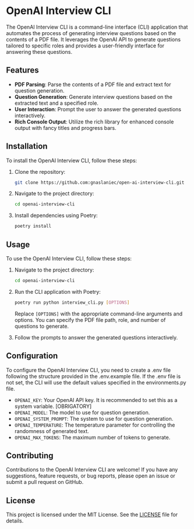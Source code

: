 # OpenAI Interview CLI

The OpenAI Interview CLI is a command-line interface (CLI) application that automates the process of generating interview questions based on the contents of a PDF file. It leverages the OpenAI API to generate questions tailored to specific roles and provides a user-friendly interface for answering these questions.

## Features

- **PDF Parsing**: Parse the contents of a PDF file and extract text for question generation.
- **Question Generation**: Generate interview questions based on the extracted text and a specified role.
- **User Interaction**: Prompt the user to answer the generated questions interactively.
- **Rich Console Output**: Utilize the rich library for enhanced console output with fancy titles and progress bars.

## Installation

To install the OpenAI Interview CLI, follow these steps:

1. Clone the repository:

    ```bash
    git clone https://github.com:gnaslaniec/open-ai-interview-cli.git
    ```

2. Navigate to the project directory:

    ```bash
    cd openai-interview-cli
    ```

3. Install dependencies using Poetry:

    ```bash
    poetry install
    ```

## Usage

To use the OpenAI Interview CLI, follow these steps:

1. Navigate to the project directory:

    ```bash
    cd openai-interview-cli
    ```

2. Run the CLI application with Poetry:

    ```bash
    poetry run python interview_cli.py [OPTIONS]
    ```

    Replace `[OPTIONS]` with the appropriate command-line arguments and options. You can specify the PDF file path, role, and number of questions to generate.

3. Follow the prompts to answer the generated questions interactively.

## Configuration

To configure the OpenAI Interview CLI, you need to create a .env file following the structure provided in the .env.example file. If the .env file is not set, the CLI will use the default values specified in the environments.py file.

- `OPENAI_KEY`: Your OpenAI API key. It is recommended to set this as a system variable. [OBRIGATORY]
- `OPENAI_MODEL`: The model to use for question generation.
- `OPENAI_SYSTEM_PROMPT`: The system to use for question generation.
- `OPENAI_TEMPERATURE`: The temperature parameter for controlling the randomness of generated text.
- `OPENAI_MAX_TOKENS`: The maximum number of tokens to generate.

## Contributing

Contributions to the OpenAI Interview CLI are welcome! If you have any suggestions, feature requests, or bug reports, please open an issue or submit a pull request on GitHub.

## License

This project is licensed under the MIT License. See the [LICENSE](LICENSE) file for details.